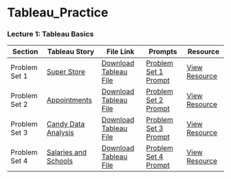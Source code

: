 # Tableau_Practice

### Lecture 1: Tableau Basics
| Section | Tableau Story | File Link | Prompts | Resource |
| ------------- | ------------- | ------------- | ------------- | ------------- |
| Problem Set 1 | [Super Store](https://public.tableau.com/profile/gian.millare#!/vizhome/UCBerkeleyDataAnalytics-Lecture1/UCBerkeleyDATableau-Lecture1PS1) | [Download Tableau File](https://github.com/gianmillare/Tableau_Practice/blob/master/Berkeley_Tableau_Lectures/lecture_1/problem_set_1.twbx) | [Problem Set 1 Prompt](https://github.com/gianmillare/Tableau_Practice/blob/master/Berkeley_Tableau_Lectures/lecture_1/problem_set_1_prompts.txt) | [View Resource](https://github.com/gianmillare/Tableau_Practice/blob/master/Berkeley_Tableau_Lectures/resources/GlobalSuperstoreOrders2016.xlsx) |
| Problem Set 2 | [Appointments](https://public.tableau.com/profile/gian.millare#!/vizhome/UCBerkeleyDATableau-Lecture1_2/UCBerkeleyDATableau-Lecture1_2) | [Download Tableau File](https://github.com/gianmillare/Tableau_Practice/blob/master/Berkeley_Tableau_Lectures/lecture_1/problem_set_2.twbx) | [Problem Set 2 Prompt](https://github.com/gianmillare/Tableau_Practice/blob/master/Berkeley_Tableau_Lectures/lecture_1/problem_set_2_prompts.txt) | [View Resource](https://github.com/gianmillare/Tableau_Practice/blob/master/Berkeley_Tableau_Lectures/resources/no_shows.csv) |
| Problem Set 3 | [Candy Data Analysis](https://public.tableau.com/profile/gian.millare#!/vizhome/UCBerkeleyDATableau-Lecture1_3/UCBerkeleyDATableau-Lecture1_3) | [Download Tableau File](https://github.com/gianmillare/Tableau_Practice/blob/master/Berkeley_Tableau_Lectures/lecture_1/problem_set_3.twbx) | [Problem Set 3 Prompt](https://github.com/gianmillare/Tableau_Practice/blob/master/Berkeley_Tableau_Lectures/lecture_1/problem_set_3_prompts.txt) | [View Resource](https://github.com/gianmillare/Tableau_Practice/blob/master/Berkeley_Tableau_Lectures/resources/candy-data.csv) |
| Problem Set 4 | [Salaries and Schools](https://public.tableau.com/profile/gian.millare#!/vizhome/UCBerkeleyDATableau-Lecture1_4/UCBerkeleyDATableau-Lecture1_4) | [Download Tableau File](https://github.com/gianmillare/Tableau_Practice/blob/master/Berkeley_Tableau_Lectures/lecture_1/problem_set_4.twbx) | [Problem Set 4 Prompt](https://github.com/gianmillare/Tableau_Practice/blob/master/Berkeley_Tableau_Lectures/lecture_1/problem_set_4_prompts.txt) | [View Resource](https://github.com/gianmillare/Tableau_Practice/blob/master/Berkeley_Tableau_Lectures/resources/salaries-by-college-type.csv) |
